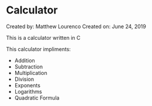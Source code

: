 # Calculator

Created by: Matthew Lourenco
Created on: June 24, 2019


This is a calculator written in C

This calculator impliments:
* Addition
* Subtraction
* Multiplication
* Division
* Exponents
* Logarithms
* Quadratic Formula
